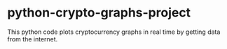 # python-crypto-graphs-project
This python code plots cryptocurrency graphs in real time by getting data from the internet.
